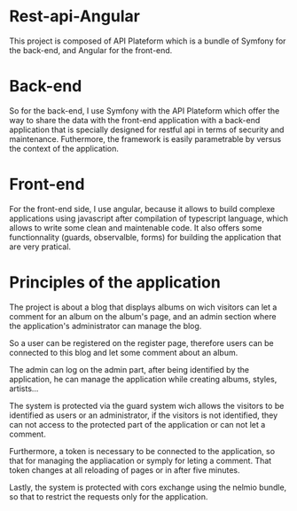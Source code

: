 # Rest-api-Angular
This project is composed of API Plateform which is a bundle of Symfony for the back-end,
and Angular for the front-end.

# Back-end
So for the back-end, I use Symfony with the API Plateform which offer the way to share the data with
the front-end application with a back-end application that is specially designed for restful api in terms
of security and maintenance.  Futhermore, the framework is easily parametrable by versus the context of the
application.

# Front-end
For the front-end side, I use angular, because it allows to build complexe applications using javascript after
compilation of typescript language, which allows to write some clean and maintenable code. It also offers some
functionnality (guards, observalble, forms) for building the application that are very pratical.

# Principles of the application
The project is about a blog that displays albums on wich visitors can let a comment for an album
on the album's page, and an admin section where the application's administrator can manage the blog.

So a user can be registered on the register page, therefore users can be connected to this blog and let
some comment about an album.

The admin can log on the admin part, after being identified by the application, he can manage the application
while creating albums, styles, artists...

The system is protected via the guard system wich allows the visitors to be identified as users or an 
administrator, if the visitors is not identified, they can not access to the protected part of the application
or can not let a comment.

Furthermore, a token is necessary to be connected to the application, so that for managing the appliacation
or symply for leting a comment.  That token changes at all reloading of pages or in after five minutes.

Lastly, the system is protected with cors exchange using the nelmio bundle, so that to restrict 
the requests only for the application.
